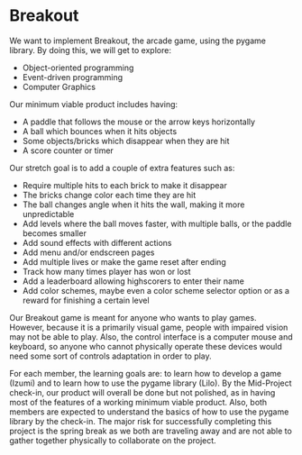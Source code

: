 # Breakout

We want to implement Breakout, the arcade game, using the pygame library. By doing this, we will get to explore:
- Object-oriented programming
- Event-driven programming
- Computer Graphics  

Our minimum viable product includes having:
- A paddle that follows the mouse or the arrow keys horizontally
- A ball which bounces when it hits objects
- Some objects/bricks which disappear when they are hit
- A score counter or timer

Our stretch goal is to add a couple of extra features such as:
- Require multiple hits to each brick to make it disappear
- The bricks change color each time they are hit
- The ball changes angle when it hits the wall, making it more unpredictable
- Add levels where the ball moves faster, with multiple balls, or the paddle becomes smaller
- Add sound effects with different actions
- Add menu and/or endscreen pages
- Add multiple lives or make the game reset after ending
- Track how many times player has won or lost
- Add a leaderboard allowing highscorers to enter their name
- Add color schemes, maybe even a color scheme selector option or as a reward for finishing a certain level

Our Breakout game is meant for anyone who wants to play games. However, because it is a primarily visual game, people with impaired vision may not be able to play. Also, the control interface is a computer mouse and keyboard, so anyone who cannot physically operate these devices would need some sort of controls adaptation in order to play.

For each member, the learning goals are: to learn how to develop a game (Izumi) and to learn how to use the pygame library (Lilo). By the Mid-Project check-in, our product will overall be done but not polished, as in having most of the features of a working minimum viable product. Also, both members are expected to understand the basics of how to use the pygame library by the check-in. The major risk for successfully completing this project is the spring break as we both are traveling away and are not able to gather together physically to collaborate on the project.
